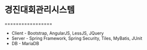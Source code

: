 # 경진대회관리시스템

=================

+ Client - Bootstrap, AngularJS, LessJS, JQuery 
+ Server - Spring Framework, Spring Security, Tiles, MyBatis, JUnit 
+ DB - MariaDB
